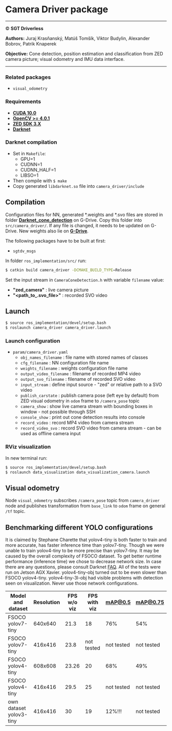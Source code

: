 # **Camera Driver package**

___

&copy; **SGT Driverless**

**Authors:** Juraj Krasňanský, Matúš Tomšík, Viktor Budylin, Alexander Bobrov, Patrik Knaperek

**Objective:** Cone detection, position estimation and classification from ZED camera picture; visual odometry and IMU data interface.

___

### Related packages
* `visual_odometry`

### Requirements

* [**CUDA 10.0**](https://developer.nvidia.com/embedded/jetpack)
* [**OpenCV >= 4.0.1**](https://developer.nvidia.com/embedded/jetpack)
* [**ZED SDK 3.X**](https://www.stereolabs.com/developers/release/)
* [**Darknet**](https://github.com/AlexeyAB/darknet)  
  

### Darknet compilation
* Set in `Makefile`:
  * GPU=1
  * CUDNN=1
  * CUDNN_HALF=1
  * LIBSO=1
* Then compile with `$ make`
* Copy generated `libdarknet.so` file into `camera_driver/include`


## Compilation

Configuration files for NN, generated *.weights and *.svo files are stored in folder [**Darknet_cone_detection**](https://drive.google.com/drive/folders/144MJlPqqrMii9dVJtaWv_vCwrJNkGFed?usp=sharing) on G-Drive. Copy this folder into `src/camera_driver/`. If any file is changed, it needs to be updated on G-Drive. New weights also lie on [**G-Drive**](https://drive.google.com/drive/u/1/folders/1LW0ZmNBE1v93NTcOAzq3gNRCSCzKWU6H).

The following packages have to be built at first:
  - `sgtdv_msgs`

In folder `ros_implementation/src/` run:
```sh
$ catkin build camera_driver -DCMAKE_BUILD_TYPE=Release
```

Set the input stream in `CameraConeDetection.h` with variable `filename` value:
 * **"zed_camera"** : live camera picture
 * **"<path_to_.svo_file>"** : recorded SVO video

## Launch
```sh
$ source ros_implementation/devel/setup.bash
$ roslaunch camera_driver camera_driver.launch
```

### Launch configuration
* `param/camera_driver.yaml`
  - `obj_names_filename` : file name with stored names of classes
  - `cfg_filename` : NN configuration file name
  - `weights_filename` : weights configuration file name
  - `output_video_filename` : filename of recorded MP4 video
  - `output_svo_filename` : filename of recorded SVO video
  - `input_stream` : define input source - "zed" or relative path to a SVO video
  - `publish_carstate` : publish camera pose (left eye by default) from ZED visual odometry in `odom` frame to `/camera_pose` topic
  - `camera_show` : show live camera stream with bounding boxes in window - not possible through SSH
  - `console_show` : print out cone detection results into console
  - `record_video` : record MP4 video from camera stream
  - `record_video_svo` : record SVO video from camera stream - can be used as offline camera input

### RViz visualization
In new terminal run:
```sh
$ source ros_implementation/devel/setup.bash
$ roslaunch data_visualization data_visualization_camera.launch
```

 ## Visual odometry
 Node `visual_odometry` subscribes `/camera_pose` topic from `camera_driver` node and publishes transformation from `base_link` to `odom` frame on general `/tf` topic.

## Benchmarking different YOLO configurations
It is claimed by Stephane Charette that yolov4-tiny is both faster to train and more accurate, has faster inference time than yolov7-tiny. Though we were unable to train yolov4-tiny to be more precise than yolov7-tiny. It may be caused by the overall complexity of FSOCO dataset. To get better runtime performance (inference time) we chose to decrease network size. In case there are any questions, please consult Darknet [FAQ](https://www.ccoderun.ca/programming/darknet_faq/#fps). All of the tests were run on Jetson AGX Xavier. yolov4-tiny-obj turned out to be even slower than FSOCO yolov4-tiny. yolov4-tiny-3l-obj had visible problems with detection seen on visualization. Never use those network configurations.

|Model and dataset|Resolution|FPS w/o viz|FPS with viz|mAP@0.5|mAP@0.75|
|-----------------|----------|-----------|------------|-------|--------|
|FSOCO yolov7-tiny| 640x640  |  21.3     |    18      |  76%  |   54%  |
|FSOCO yolov7-tiny| 416x416  |  23.8     |  not tested|not tested|not tested|
|FSOCO yolov4-tiny| 608x608  |  23.26|  20  | 68%  | 49%  |
|FSOCO yolov4-tiny| 416x416  |  29.5| 25  | not tested|not tested|
|own dataset yolov3-tiny| 416x416  | 30 | 19| 12%!!! | not tested|